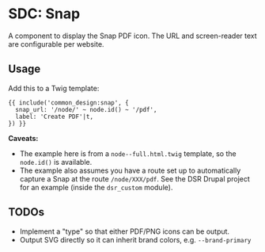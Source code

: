 # SDC: Snap

A component to display the Snap PDF icon. The URL and screen-reader text are configurable per website.

## Usage

Add this to a Twig template:

```twig
{{ include('common_design:snap', {
  snap_url: '/node/' ~ node.id() ~ '/pdf',
  label: 'Create PDF'|t,
}) }}
```

**Caveats:**

- The example here is from a `node--full.html.twig` template, so the `node.id()` is available.
- The example also assumes you have a route set up to automatically capture a Snap at the route `/node/XXX/pdf`. See the DSR Drupal project for an example (inside the `dsr_custom` module).

## TODOs

- Implement a "type" so that either PDF/PNG icons can be output.
- Output SVG directly so it can inherit brand colors, e.g. `--brand-primary`
